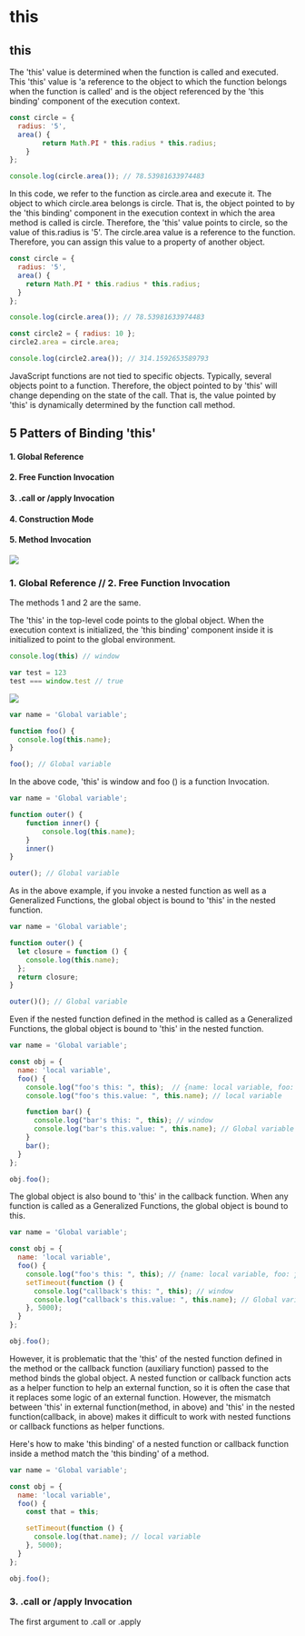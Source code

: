# this

## this

The 'this' value is determined when the function is called and executed. This 'this' value is 'a reference to the object to which the function belongs when the function is called' and is the object referenced by the 'this binding' component of the execution context.

```javascript
const circle = {
  radius: '5',
  area() {
        return Math.PI * this.radius * this.radius;
    }
};

console.log(circle.area()); // 78.53981633974483
```

In this code, we refer to the function as circle.area and execute it. The object to which circle.area belongs is circle. That is, the object pointed to by the 'this binding' component in the execution context in which the area method is called is circle. Therefore, the 'this' value points to circle, so the value of this.radius is '5'. The circle.area value is a reference to the function. Therefore, you can assign this value to a property of another object.

```javascript
const circle = {
  radius: '5',
  area() {
    return Math.PI * this.radius * this.radius;
  }
};

console.log(circle.area()); // 78.53981633974483

const circle2 = { radius: 10 };
circle2.area = circle.area;

console.log(circle2.area()); // 314.1592653589793
```

JavaScript functions are not tied to specific objects. Typically, several objects point to a function. Therefore, the object pointed to by 'this' will change depending on the state of the call. That is, the value pointed by 'this' is dynamically determined by the function call method.



## 5 Patters of Binding 'this'

#### 1. Global Reference

#### 2. Free Function Invocation

#### 3. .call or /apply Invocation

#### 4. Construction Mode

#### 5. Method Invocation

![](https://i.postimg.cc/k56q29YR/this1.png)

### 1. Global Reference // 2. Free Function Invocation

The methods 1 and 2 are the same.

The 'this' in the top-level code points to the global object. When the execution context is initialized, the 'this binding' component inside it is initialized to point to the global environment.

```javascript
console.log(this) // window
```

```javascript
var test = 123
test === window.test // true
```

![](https://i.postimg.cc/NjJrh1z8/this2.png)

```javascript
var name = 'Global variable';

function foo() {
  console.log(this.name);
}

foo(); // Global variable
```

In the above code, 'this' is window and foo \(\) is a function Invocation.

```javascript
var name = 'Global variable';

function outer() {
    function inner() {
        console.log(this.name);
    }
    inner()
}

outer(); // Global variable
```

As in the above example, if you invoke a nested function as well as a Generalized Functions, the global object is bound to 'this' in the nested function.

```javascript
var name = 'Global variable';

function outer() {
  let closure = function () {
    console.log(this.name);
  };
  return closure;
}

outer()(); // Global variable
```



Even if the nested function defined in the method is called as a Generalized Functions, the global object is bound to 'this' in the nested function.

```javascript
var name = 'Global variable';

const obj = {
  name: 'local variable',
  foo() {
    console.log("foo's this: ", this);  // {name: local variable, foo: ƒ}
    console.log("foo's this.value: ", this.name); // local variable

    function bar() {
      console.log("bar's this: ", this); // window
      console.log("bar's this.value: ", this.name); // Global variable
    }
    bar();
  }
};

obj.foo();
```

The global object is also bound to 'this' in the callback function. When any function is called as a Generalized Functions, the global object is bound to this.

```javascript
var name = 'Global variable';

const obj = {
  name: 'local variable',
  foo() {
    console.log("foo's this: ", this); // {name: local variable, foo: ƒ}
    setTimeout(function () {
      console.log("callback's this: ", this); // window
      console.log("callback's this.value: ", this.name); // Global variable
    }, 5000);
  }
};

obj.foo();
```

However, it is problematic that the 'this' of the nested function defined in the method or the callback function \(auxiliary function\) passed to the method binds the global object. A nested function or callback function acts as a helper function to help an external function, so it is often the case that it replaces some logic of an external function. However, the mismatch between 'this' in external function\(method, in above\) and 'this' in the nested function\(callback, in above\) makes it difficult to work with nested functions or callback functions as helper functions.

Here's how to make 'this binding' of a nested function or callback function inside a method match the 'this binding' of a method.

```javascript
var name = 'Global variable';

const obj = {
  name: 'local variable',
  foo() {
    const that = this;

    setTimeout(function () {
      console.log(that.name); // local variable
    }, 5000);
  }
};

obj.foo();
```

 

### 3. .call or /apply Invocation

The first argument to .call or .apply



